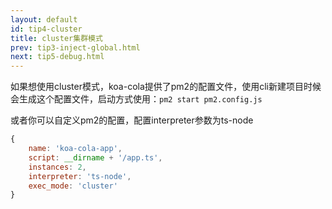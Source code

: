 ```yaml
---
layout: default
id: tip4-cluster
title: cluster集群模式
prev: tip3-inject-global.html
next: tip5-debug.html
---
```


如果想使用cluster模式，koa-cola提供了pm2的配置文件，使用cli新建项目时候会生成这个配置文件，启动方式使用：`pm2 start pm2.config.js`

或者你可以自定义pm2的配置，配置interpreter参数为ts-node

```javascript
{
    name: 'koa-cola-app',
    script: __dirname + '/app.ts',
    instances: 2,
    interpreter: 'ts-node',
    exec_mode: 'cluster'
}
```